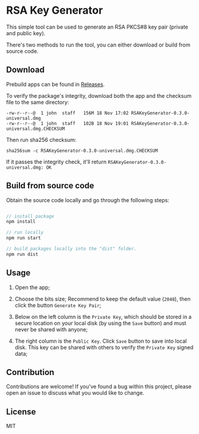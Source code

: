 # RSA Key Generator

This simple tool can be used to generate an RSA PKCS#8 key pair (private and public key).

There's two methods to run the tool, you can either download or build from source code.

## Download
Prebuild apps can be found in [Releases](https://github.com/binance/rsa-key-generator/releases).

To verify the package's integrity, download both the app and the checksum file to the same directory:

```shell
-rw-r--r--@  1 john  staff   156M 18 Nov 17:02 RSAKeyGenerator-0.3.0-universal.dmg
-rw-r--r--@  1 john  staff   102B 18 Nov 19:01 RSAKeyGenerator-0.3.0-universal.dmg.CHECKSUM
```

Then run sha256 checksum:

```shell
sha256sum -c RSAKeyGenerator-0.3.0-universal.dmg.CHECKSUM
```

If it passes the integrity check, it'll return `RSAKeyGenerator-0.3.0-universal.dmg: OK`

## Build from source code

Obtain the source code locally and go through the following steps: 

```javascript

// install package
npm install

// run locally
npm run start

// build packages locally into the "dist" folder.
npm run dist

```

## Usage

1. Open the app;

2. Choose the bits size; Recommend to keep the default value (`2048`), then click the button `Generate Key Pair`;

3. Below on the left column is the `Private Key`, which should be stored in a secure location on your local disk (by using the `Save` button) and must never be shared with anyone;

4. The right column is the `Public Key`. Click `Save` button to save into local disk. This key can be shared with others to verify the `Private Key` signed data;

## Contribution
Contributions are welcome!
If you've found a bug within this project, please open an issue to discuss what you would like to change.

## License
MIT
